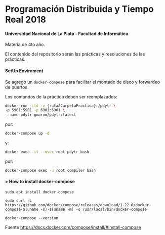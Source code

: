 # Programación Distribuida y Tiempo Real 2018

#### Universidad Nacional de La Plata - Facultad de Informática

Materia de 4to año.

El contenido del repositorio serán las prácticas y resoluciones de las prácticas.

#### SetUp Enviroment

Se agregó un `docker-compose` para facilitar el montado de disco y forwardeo de puertos.  

Los comandos de la práctica deben ser reemplazados:  
```zsh
docker run -itd -v {rutaACarpetaPractica}:/pdytr \
-p 5901:5901 -p 6901:6901 \
--name pdytr gmaron/pdytr:latest
```  
por:
```bash
docker-compose up -d
```  
y:
```bash
docker exec -it --user root pdytr bash
```  
por:  
```bash
docker-compose exec -u root compiler bash
```  


#### > How to install docker-compose

```console
sudo apt install docker-compose

sudo curl -L https://github.com/docker/compose/releases/download/1.22.0/docker-compose-$(uname -s)-$(uname -m) -o /usr/local/bin/docker-compose

docker-compose --version
```
Fuente https://docs.docker.com/compose/install/#install-compose
